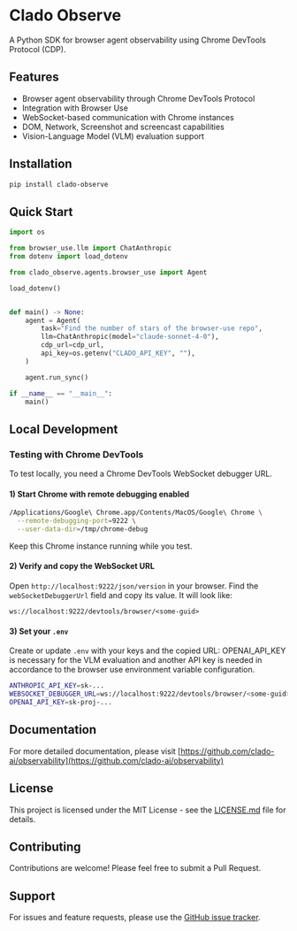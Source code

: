 # Clado Observe

A Python SDK for browser agent observability using Chrome DevTools Protocol (CDP).

## Features

- Browser agent observability through Chrome DevTools Protocol
- Integration with Browser Use
- WebSocket-based communication with Chrome instances
- DOM, Network, Screenshot and screencast capabilities
- Vision-Language Model (VLM) evaluation support

## Installation

```bash
pip install clado-observe
```

## Quick Start

```python
import os

from browser_use.llm import ChatAnthropic
from dotenv import load_dotenv

from clado_observe.agents.browser_use import Agent

load_dotenv()


def main() -> None:
    agent = Agent(
        task="Find the number of stars of the browser-use repo",
        llm=ChatAnthropic(model="claude-sonnet-4-0"),
        cdp_url=cdp_url,
        api_key=os.getenv("CLADO_API_KEY", ""),
    )

    agent.run_sync()

if __name__ == "__main__":
    main()
```

## Local Development

### Testing with Chrome DevTools

To test locally, you need a Chrome DevTools WebSocket debugger URL.

#### 1) Start Chrome with remote debugging enabled

```bash
/Applications/Google\ Chrome.app/Contents/MacOS/Google\ Chrome \
  --remote-debugging-port=9222 \
  --user-data-dir=/tmp/chrome-debug
```

Keep this Chrome instance running while you test.

#### 2) Verify and copy the WebSocket URL

Open `http://localhost:9222/json/version` in your browser. Find the `webSocketDebuggerUrl` field and copy its value. It will look like:

```
ws://localhost:9222/devtools/browser/<some-guid>
```

#### 3) Set your `.env`

Create or update `.env` with your keys and the copied URL:
OPENAI_API_KEY is necessary for the VLM evaluation and another API key is needed in accordance to the browser use environment variable configuration.

```bash
ANTHROPIC_API_KEY=sk-... 
WEBSOCKET_DEBUGGER_URL=ws://localhost:9222/devtools/browser/<some-guid>
OPENAI_API_KEY=sk-proj-...
```

## Documentation

For more detailed documentation, please visit [https://github.com/clado-ai/observability](https://github.com/clado-ai/observability)

## License

This project is licensed under the MIT License - see the [LICENSE.md](LICENSE.md) file for details.

## Contributing

Contributions are welcome! Please feel free to submit a Pull Request.

## Support

For issues and feature requests, please use the [GitHub issue tracker](https://github.com/clado-ai/observability/issues).